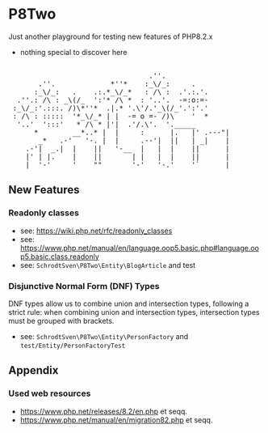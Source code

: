 # P8Two
Just another playground for testing new features of PHP8.2.x 
- nothing special to discover here   

<pre>

                                 .''.
       .''.             *''*    :_\/_:     .
      :_\/_:   .    .:.*_\/_*   : /\ :  .'.:.'.
  .''.: /\ : _\(/_  ':'* /\ *  : '..'.  -=:o:=-
 :_\/_:'.:::. /)\*''*  .|.* '.\'/.'_\(/_'.':'.'
 : /\ : :::::  '*_\/_* | |  -= o =- /)\    '  *
  '..'  ':::'   * /\ * |'|  .'/.\'.  '._____
      *        __*..* |  |     :      |.   |' .---"|
       _*   .-'   '-. |  |     .--'|  ||   | _|    |
    .-'|  _.|  |    ||   '-__  |   |  |    ||      |
    |' | |.    |    ||       | |   |  |    ||      |
 ___|  '-'     '    ""       '-'   '-.'    '`      |____    
</pre>



## New Features

### Readonly classes

- see: https://wiki.php.net/rfc/readonly_classes
- see: https://www.php.net/manual/en/language.oop5.basic.php#language.oop5.basic.class.readonly
- see: <code>SchrodtSven\P8Two\Entity\BlogArticle</code> and test


### Disjunctive Normal Form (DNF) Types 

DNF types allow us to combine union and intersection types, following a strict rule: when combining union and intersection types, intersection types must be grouped with brackets. 

- see: <code>SchrodtSven\P8Two\Entity\PersonFactory</code> and <code>test/Entity/PersonFactoryTest</code>


## Appendix

### Used web resources

- https://www.php.net/releases/8.2/en.php et seqq.
- https://www.php.net/manual/en/migration82.php et seqq.